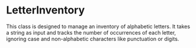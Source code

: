# LetterInventory
This class is designed to manage an inventory of alphabetic letters. It takes a string as input and tracks the number of occurrences of each letter, ignoring case and non-alphabetic characters like punctuation or digits.
